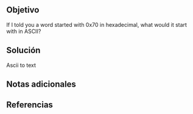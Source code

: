 ## Objetivo
If I told you a word started with 0x70 in hexadecimal, what would it start with in ASCII?
## Solución
Ascii to text
## Notas adicionales

## Referencias
